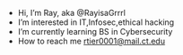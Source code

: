 -  Hi, I’m Ray, aka @RayisaGrrrl
-  I’m interested in IT,Infosec,ethical hacking
-  I’m currently learning BS in Cybersecurity
-  How to reach me rtier0001@mail.ct.edu

